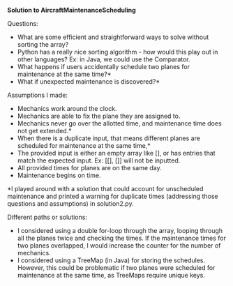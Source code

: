 **Solution to AircraftMaintenanceScheduling**

Questions:
- What are some efficient and straightforward ways to solve without sorting the array?
- Python has a really nice sorting algorithm - how would this play out in other languages? Ex: in Java, we could use the Comparator.
- What happens if users accidentally schedule two planes for maintenance at the same time?*
- What if unexpected maintenance is discovered?*


Assumptions I made:
- Mechanics work around the clock.
- Mechanics are able to fix the plane they are assigned to.
- Mechanics never go over the allotted time, and maintenance time does not get extended.*
- When there is a duplicate input, that means different planes are scheduled for maintenance at the same time,*
- The provided input is either an empty array like [], or has entries that match the expected input. Ex: [[], []] will not be inputted.
- All provided times for planes are on the same day.
- Maintenance begins on time.

*I played around with a solution that could account for unscheduled maintenance and printed a warning for duplicate times (addressing those questions and assumptions) in solution2.py.

Different paths or solutions:
- I considered using a double for-loop through the array, looping through all the planes twice and checking the times. If the maintenance times for two planes overlapped, I would increase the counter for the number of mechanics.
- I considered using a TreeMap (in Java) for storing the schedules. However, this could be problematic if two planes were scheduled for maintenance at the same time, as TreeMaps require unique keys.
